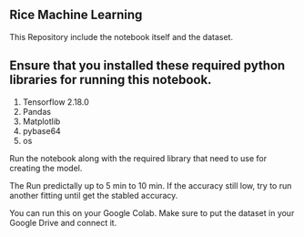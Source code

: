 ## Rice Machine Learning
This Repository include the notebook itself and the dataset.
## Ensure that you installed these required python libraries for running this notebook.
1. Tensorflow 2.18.0
2. Pandas
3. Matplotlib
4. pybase64
5. os

Run the notebook along with the required library that need to use for creating the model.

The Run predictally up to 5 min to 10 min. If the accuracy still low, try to run another fitting until get the stabled accuracy.

You can run this on your Google Colab. Make sure to put the dataset in your Google Drive and connect it.
